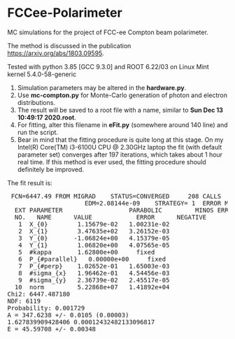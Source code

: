 # FCCee-Polarimeter
MC simulations for the project of FCC-ee Compton beam polarimeter.

The method is discussed in the publication https://arxiv.org/abs/1803.09595.

Tested with python 3.85 [GCC 9.3.0] and ROOT 6.22/03 on Linux Mint kernel 5.4.0-58-generic

1) Simulation parameters may be altered in the <b>hardware.py</b>. 
2) Use <b>mc-compton.py</b> for Monte-Carlo generation of photon and electron distributions.
3) The result will be saved to a root file with a name, similar to <b>Sun Dec 13 10:49:17 2020.root</b>.
4) For fitting, alter this filename in <b>eFit.py</b> (somewhere around 140 line) and run the script.
5) Bear in mind that the fitting procedure is quite long at this stage. On my Intel(R) Core(TM) i3-6100U CPU @ 2.30GHz laptop the fit (with default parameter set) converges after 197 iterations, which takes about 1 hour real time. If this method is ever used, the fitting procedure should definitely be improved.

The fit result is:
<pre>
 FCN=6447.49 FROM MIGRAD    STATUS=CONVERGED     208 CALLS         209 TOTAL
                     EDM=2.08144e-09    STRATEGY= 1  ERROR MATRIX UNCERTAINTY   0.8 per cent
  EXT PARAMETER                  PARABOLIC         MINOS ERRORS
  NO.   NAME      VALUE            ERROR      NEGATIVE      POSITIVE
   1  X_{0}        1.15679e-02   1.00231e-02
   2  X_{1}        3.47635e+02   3.26152e-03
   3  Y_{0}       -1.06824e+00   4.15379e-05
   4  Y_{1}        1.06820e+00   4.07565e-05
   5  #kappa       1.62800e+00     fixed
   6  P_{#parallel}   0.00000e+00     fixed
   7  P_{#perp}    1.02652e-01   1.65003e-03
   8  #sigma_{x}   1.96462e-01   4.54456e-03
   9  #sigma_{y}   2.36739e-02   2.45517e-05
  10  norm         5.22868e+07   1.41892e+04
Chi2: 6447.487180
NDF: 6119
Probability: 0.001729
A = 347.6238 +/- 0.0105 (0.00003)
1.627839909428406 0.00012432482133096817
E = 45.59708 +/- 0.00348
</pre>

